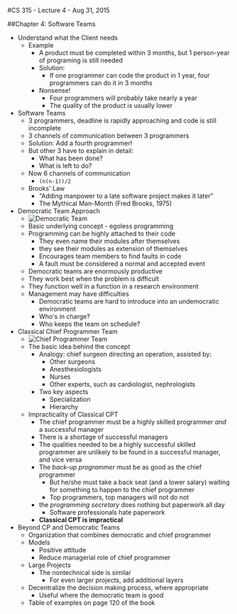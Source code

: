 #CS 315 - Lecture 4 - Aug 31, 2015

##Chapter 4: Software Teams

 - Understand what the Client needs
	 - Example
		 - A product must be completed within 3 months, but 1 person-year of programing is still needed
		 - Solution:
			 - If one programmer can code the product in 1 year, four programmers can do it in 3 months
		 - Nonsense!
			 - Four programmers will probably take nearly a year
			 - The quality of the product is usually lower
 - Software Teams
	 - 3 programmers, deadline is rapidly approaching and code is still incomplete
	 - 3 channels of communication between 3 programmers
	 - Solution: Add a fourth programmer!
	 - But other 3 have to explain in detail:
		 - What has been done?
		 - What is left to do?
	 - Now 6 channels of communication
		 - `(n(n-1))/2`
	 - Brooks' Law
		 - "Adding manpower to a late software project makes it later"
		 - The Mythical Man-Month (Fred Brooks, 1975)
 - Democratic Team Approach
	 - ![Democratic Team](http://i.stack.imgur.com/smL1j.png)
	 - Basic underlying concept - egoless programming 
	 - Programming can be highly attached to their code
		 - They even name their modules after themselves
		 - they see their modules as extension of themselves
		 - Encourages team members to find faults in code
		 - A fault must be considered a normal and accepted event
	 - Democratic teams are enormously productive
	 - They work best when the problem is difficult
	 - They function well in a function in a research environment
	 - Management may have difficulties
		 - Democratic teams are hard to introduce into an undemocratic environment
		 - Who's in charge?
		 - Who keeps the team on schedule?
 - Classical Chief Programmer Team
	 - ![Chief Programmer Team](http://i.stack.imgur.com/Bc5za.png)
	 - The basic idea behind the concept
		 - Analogy: chief surgeon directing an operation, assisted by:
			 - Other surgeons
			 - Anesthesiologists
			 - Nurses
			 - Other experts, such as cardiologist, nephrologists
		 - Two key aspects
			 - Specialization
			 - Hierarchy
	 - Impracticality of Classical CPT
		 - The chief programmer must be a highly skilled programmer *and* a successful manager
		 - There is a shortage of successful managers
		 - The qualities needed to be a highly successful skilled programmer are unlikely to be found in a successful manager, and vice versa
		 - The *back-up programmer* must be as good as the chief programmer
			 - But he/she must take a back seat (and a lower salary) waiting for something to happen to the chief programmer
			 - Top programmers, top managers will not do not
		 - the *programming secretary* does nothing but paperwork all day
			 - Software professionals hate paperwork
		 - **Classical CPT is impractical**
 - Beyond CP and Democratic Teams
	 - Organization that combines democratic and chief programmer
	 - Models
		 - Positive attitude
		 - Reduce managerial role of chief programmer
	 - Large Projects
		 - The nontechnical side is similar
			 - For even larger projects, add additional layers
	 - Decentralize the decision making process, where appropriate
		 - Useful where the democratic team is good
	 - Table of examples on page 120 of the book